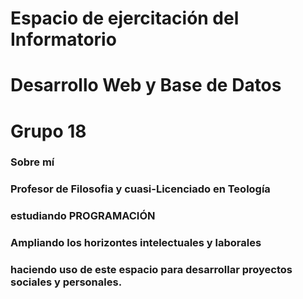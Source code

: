 # Espacio de ejercitación del Informatorio
# Desarrollo Web y Base de Datos
# Grupo 18 


### Sobre mí 
### Profesor de Filosofia y cuasi-Licenciado en Teología 
### estudiando PROGRAMACIÓN
### Ampliando los horizontes intelectuales y laborales 
### haciendo uso de este espacio para desarrollar proyectos sociales y personales.
